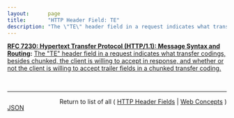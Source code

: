 ```yaml
---
layout:      page
title:       "HTTP Header Field: TE"
description: "The \"TE\" header field in a request indicates what transfer codings, besides chunked, the client is willing to accept in response, and whether or not the client is willing to accept trailer fields in a chunked transfer coding."
---
```


**[RFC 7230: Hypertext Transfer Protocol (HTTP/1.1): Message Syntax and Routing](/specs/IETF/RFC/7230 "The Hypertext Transfer Protocol (HTTP) is an application-level protocol for distributed, collaborative, hypertext information systems. HTTP has been in use by the World Wide Web global information initiative since 1990. This document provides an overview of HTTP architecture and its associated terminology, defines the &#34;http&#34; and &#34;https&#34; Uniform Resource Identifier (URI) schemes, defines the HTTP/1.1 message syntax and parsing requirements, and describes general security concerns for implementations."):** [The "TE" header field in a request indicates what transfer codings, besides chunked, the client is willing to accept in response, and whether or not the client is willing to accept trailer fields in a chunked transfer coding.](http://tools.ietf.org/html/rfc7230#section-4.3 "Read documentation for HTTP Header Field &#34;TE&#34;")

<br/>
<hr/>

<p style="float : left"><a href="TE.json" title="JSON representing this particular Web Concept">JSON</a></p>
<p style="text-align: right">Return to list of all ( <a href="../http-headers">HTTP Header Fields</a> | <a href="../">Web Concepts</a> )</p>
